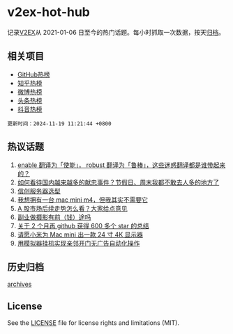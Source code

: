 # v2ex-hot-hub

 记录[V2EX](https://www.v2ex.com/)从 2021-01-06 日至今的热门话题。每小时抓取一次数据，按天[归档](archives)。
 
 ## 相关项目

- [GitHub热榜](https://github.com/snaildev/github-hot-hub)
- [知乎热榜](https://github.com/snaildev/zhihu-hot-hub)
- [微博热榜](https://github.com/snaildev/weibo-hot-hub)
- [头条热榜](https://github.com/snaildev/toutiao-hot-hub)
- [抖音热榜](https://github.com/snaildev/douyin-hot-hub)


 `更新时间：2024-11-19 11:21:44 +0800`

## 热议话题

1. [enable 翻译为「使能」， robust 翻译为「鲁棒」，这些迷惑翻译都是谁带起来的？](https://www.v2ex.com/t/1090479)
1. [如何看待国内越来越多的献忠事件？节假日、周末我都不敢去人多的地方了](https://www.v2ex.com/t/1090692)
1. [信创服务器选型](https://www.v2ex.com/t/1090454)
1. [我想拥有一台 mac mini m4，但我其实不需要它](https://www.v2ex.com/t/1090486)
1. [A 股市场后续走势怎么看？大家给点意见](https://www.v2ex.com/t/1090491)
1. [副业做摄影有前（钱）途吗](https://www.v2ex.com/t/1090463)
1. [关于 2 个月再 github 获得 600 多个 star 的总结](https://www.v2ex.com/t/1090487)
1. [请愿小米为 Mac mini 出一款 24 寸 4K 显示器](https://www.v2ex.com/t/1090672)
1. [用模拟器挂机实现亲邻开门无广告自动化操作](https://www.v2ex.com/t/1090682)

## 历史归档

[archives](archives)

## License

See the [LICENSE](LICENSE) file for license rights and limitations (MIT).
